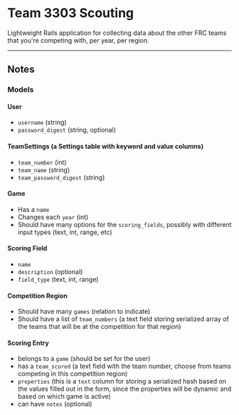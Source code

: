 # Team 3303 Scouting

Lightweight Rails application for collecting data about the other FRC teams that
you're competing with, per year, per region.

--------------------------------------------------------------------------------

## Notes

### Models

#### User
- `username` (string)
- `password_digest` (string, optional)

#### TeamSettings (a Settings table with keyword and value columns)
- `team_number` (int)
- `team_name` (string)
- `team_password_digest` (string)

#### Game
- Has a `name`
- Changes each `year` (int)
- Should have many options for the `scoring_fields`, possibly with different
input types (text, int, range, etc)

#### Scoring Field
- `name`
- `description` (optional)
- `field_type` (text, int, range)

#### Competition Region
- Should have many `games` (relation to indicate)
- Should have a list of `team_numbers` (a text field storing serialized array
  of the teams that will be at the competition for that region)

#### Scoring Entry
- belongs to a `game` (should be set for the user)
- has a `team_scored` (a text field with the team number, choose from teams
  competing in this competition region)
- `properties` (this is a `text` column for storing a serialized hash based on
  the values filled out in the form, since the properties will be dynamic and
  based on which game is active)
- can have `notes` (optional)
